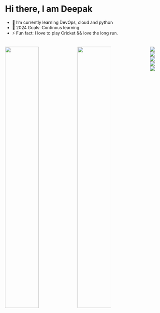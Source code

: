 # Hi there, I am Deepak

- 🌱 I’m currently learning DevOps, cloud and python
- 🥅 2024 Goals: Continous learning
- ⚡ Fun fact: I love to play Cricket && love the long run.

<br/>


<img align="left" width=47% src="https://github-readme-stats.vercel.app/api?username=deepak2810&show_icons=true&theme=radical" /> 
<img align="left" width=47% src="https://github-readme-stats.vercel.app/api/top-langs/?username=anuraghazra&layout=compact " />

<img align="left" src="https://img.shields.io/badge/c++-%2300599C.svg?style=for-the-badge&logo=c%2B%2B&logoColor=white" />
<img align="left" src="https://img.shields.io/badge/css3-%231572B6.svg?style=for-the-badge&logo=css3&logoColor=white" />

<br />


<img align="left" src="https://img.shields.io/badge/javascript-%23323330.svg?style=for-the-badge&logo=javascript&logoColor=%23F7DF1E" />
<img align="left" src="https://img.shields.io/badge/python-3670A0?style=for-the-badge&logo=python&logoColor=ffdd54" />
<img align="left" src="https://img.shields.io/badge/django-%23092E20.svg?style=for-the-badge&logo=django&logoColor=white" />




